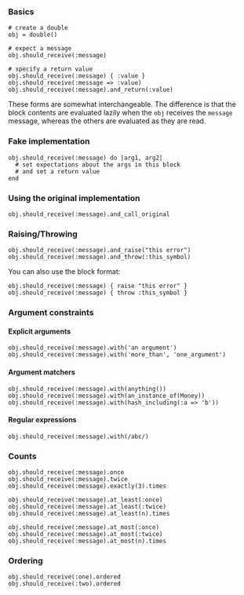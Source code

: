 ### Basics

    # create a double
    obj = double()

    # expect a message
    obj.should_receive(:message)

    # specify a return value
    obj.should_receive(:message) { :value }
    obj.should_receive(:message => :value)
    obj.should_receive(:message).and_return(:value)

These forms are somewhat interchangeable. The difference is that the
block contents are evaluated lazily when the `obj` receives the
`message` message, whereas the others are evaluated as they are read.

### Fake implementation

    obj.should_receive(:message) do |arg1, arg2|
      # set expectations about the args in this block
      # and set a return value
    end

### Using the original implementation

    obj.should_receive(:message).and_call_original

### Raising/Throwing

    obj.should_receive(:message).and_raise("this error")
    obj.should_receive(:message).and_throw(:this_symbol)

You can also use the block format:

    obj.should_receive(:message) { raise "this error" }
    obj.should_receive(:message) { throw :this_symbol }

### Argument constraints

#### Explicit arguments

    obj.should_receive(:message).with('an argument')
    obj.should_receive(:message).with('more_than', 'one_argument')

#### Argument matchers

    obj.should_receive(:message).with(anything())
    obj.should_receive(:message).with(an_instance_of(Money))
    obj.should_receive(:message).with(hash_including(:a => 'b'))

#### Regular expressions

    obj.should_receive(:message).with(/abc/)

### Counts

    obj.should_receive(:message).once
    obj.should_receive(:message).twice
    obj.should_receive(:message).exactly(3).times

    obj.should_receive(:message).at_least(:once)
    obj.should_receive(:message).at_least(:twice)
    obj.should_receive(:message).at_least(n).times

    obj.should_receive(:message).at_most(:once)
    obj.should_receive(:message).at_most(:twice)
    obj.should_receive(:message).at_most(n).times

### Ordering

    obj.should_receive(:one).ordered
    obj.should_receive(:two).ordered
